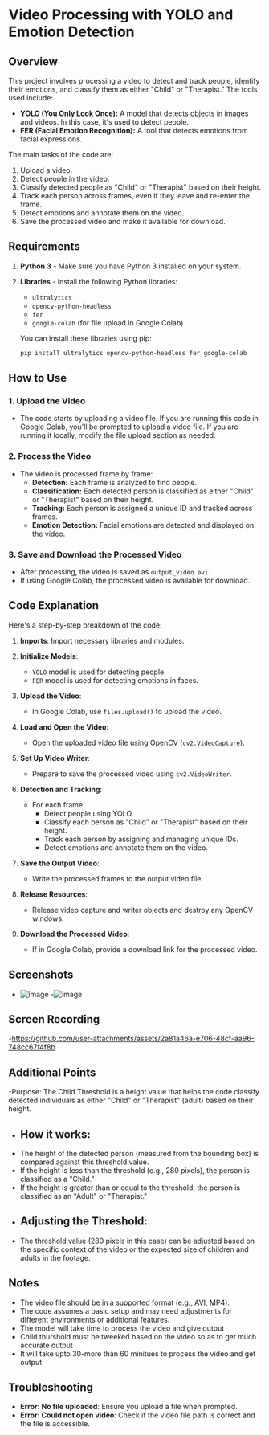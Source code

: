 # Video Processing with YOLO and Emotion Detection

## Overview

This project involves processing a video to detect and track people, identify their emotions, and classify them as either "Child" or "Therapist." The tools used include:

- **YOLO (You Only Look Once):** A model that detects objects in images and videos. In this case, it's used to detect people.
- **FER (Facial Emotion Recognition):** A tool that detects emotions from facial expressions.

The main tasks of the code are:
1. Upload a video.
2. Detect people in the video.
3. Classify detected people as "Child" or "Therapist" based on their height.
4. Track each person across frames, even if they leave and re-enter the frame.
5. Detect emotions and annotate them on the video.
6. Save the processed video and make it available for download.

## Requirements

1. **Python 3** - Make sure you have Python 3 installed on your system.
2. **Libraries** - Install the following Python libraries:
   - `ultralytics`
   - `opencv-python-headless`
   - `fer`
   - `google-colab` (for file upload in Google Colab)
   
   You can install these libraries using pip:
   ```bash
   pip install ultralytics opencv-python-headless fer google-colab
   ```

## How to Use

### 1. Upload the Video

- The code starts by uploading a video file. If you are running this code in Google Colab, you'll be prompted to upload a video file. If you are running it locally, modify the file upload section as needed.

### 2. Process the Video

- The video is processed frame by frame:
  - **Detection:** Each frame is analyzed to find people.
  - **Classification:** Each detected person is classified as either "Child" or "Therapist" based on their height.
  - **Tracking:** Each person is assigned a unique ID and tracked across frames.
  - **Emotion Detection:** Facial emotions are detected and displayed on the video.

### 3. Save and Download the Processed Video

- After processing, the video is saved as `output_video.avi`.
- If using Google Colab, the processed video is available for download.

## Code Explanation

Here's a step-by-step breakdown of the code:

1. **Imports**: Import necessary libraries and modules.

2. **Initialize Models**:
   - `YOLO` model is used for detecting people.
   - `FER` model is used for detecting emotions in faces.

3. **Upload the Video**:
   - In Google Colab, use `files.upload()` to upload the video.

4. **Load and Open the Video**:
   - Open the uploaded video file using OpenCV (`cv2.VideoCapture`).

5. **Set Up Video Writer**:
   - Prepare to save the processed video using `cv2.VideoWriter`.

6. **Detection and Tracking**:
   - For each frame:
     - Detect people using YOLO.
     - Classify each person as "Child" or "Therapist" based on their height.
     - Track each person by assigning and managing unique IDs.
     - Detect emotions and annotate them on the video.

7. **Save the Output Video**:
   - Write the processed frames to the output video file.

8. **Release Resources**:
   - Release video capture and writer objects and destroy any OpenCV windows.

9. **Download the Processed Video**:
   - If in Google Colab, provide a download link for the processed video.

## Screenshots 
- ![image](https://github.com/user-attachments/assets/4888226a-a5e9-435d-838e-4ff750c42236)
-![image](https://github.com/user-attachments/assets/340d5bff-31f5-4183-a99e-b63c810d4acc)

## Screen Recording
-https://github.com/user-attachments/assets/2a81a46a-e706-48cf-aa96-748cc67f4f8b



## Additional Points

-Purpose: The Child Threshold is a height value that helps the code classify detected individuals as either "Child" or "Therapist" (adult) based on their height.
- ## How it works:
- The height of the detected person (measured from the bounding box) is compared against this threshold value.
- If the height is less than the threshold (e.g., 280 pixels), the person is classified as a "Child."
- If the height is greater than or equal to the threshold, the person is classified as an "Adult" or "Therapist."
- ## Adjusting the Threshold:
- The threshold value (280 pixels in this case) can be adjusted based on the specific context of the video or the expected size of children and adults in the footage.

## Notes

- The video file should be in a supported format (e.g., AVI, MP4).
- The code assumes a basic setup and may need adjustments for different environments or additional features.
- The model will take time to process the video and give output
- Child thurshold must be tweeked based on the video so as to get much accurate output
- It will take upto 30-more than 60 minitues to process the video and get output

## Troubleshooting

- **Error: No file uploaded**: Ensure you upload a file when prompted.
- **Error: Could not open video**: Check if the video file path is correct and the file is accessible.

